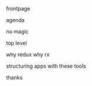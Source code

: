 frontpage

agenda

no magic

top level

why redux
why rx

structuring apps with these tools

thanks


